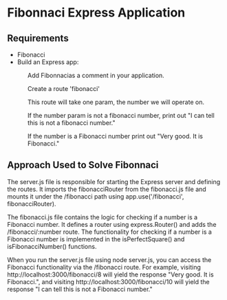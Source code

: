 <h1>Fibonnaci Express Application</h1>

<h2>Requirements</h2>

<ul>
  
<li>Fibonacci</li>

<li>Build an Express app:</li>

<ol>Add Fibonnacias a comment in your application.</ol>
<ol>Create a route 'fibonacci'</ol>
<ol>This route will take one param, the number we will operate on.</ol>
<ol>If the number param is not a fibonacci number, print out "I can tell this is not a fibonacci number."</ol>
<ol>If the number is a Fibonacci number print out "Very good. It is Fibonacci."</ol>
</ul>







<h2>Approach Used to Solve Fibonnaci</h2>

<p>The server.js file is responsible for starting the Express server and defining the routes. It imports the fibonacciRouter from the fibonacci.js file and mounts it under the /fibonacci path using app.use('/fibonacci', fibonacciRouter).</p>

<p>The fibonacci.js file contains the logic for checking if a number is a Fibonacci number. It defines a router using express.Router() and adds the /fibonacci/:number route. The functionality for checking if a number is a Fibonacci number is implemented in the isPerfectSquare() and isFibonacciNumber() functions.</p>

<p>When you run the server.js file using node server.js, you can access the Fibonacci functionality via the /fibonacci route. For example, visiting http://localhost:3000/fibonacci/8 will yield the response "Very good. It is Fibonacci.", and visiting http://localhost:3000/fibonacci/10 will yield the response "I can tell this is not a Fibonacci number."</p>
